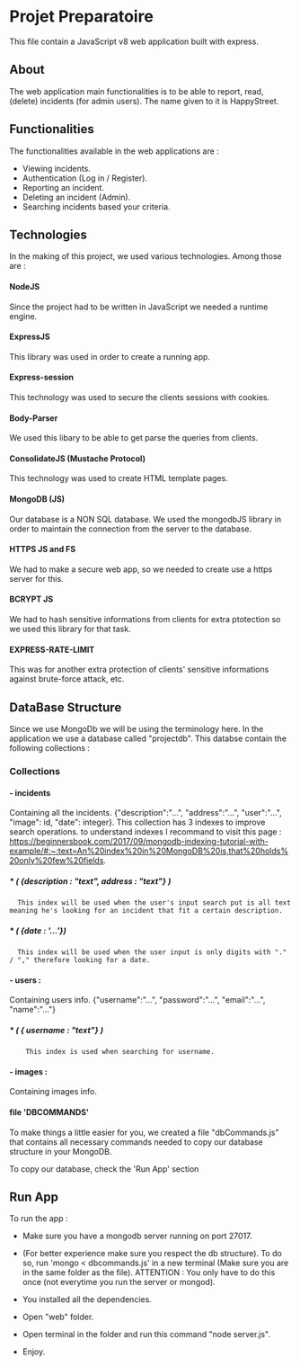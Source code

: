 # Projet Preparatoire
This file contain a JavaScript v8 web application built with express.

## About
The web application main functionalities is to be able to report, read, (delete) incidents (for admin users). The name given to it is HappyStreet.

## Functionalities
The functionalities available in the web applications are :
  - Viewing incidents.
  - Authentication (Log in / Register).
  - Reporting an incident.
  - Deleting an incident (Admin).
  - Searching incidents based your criteria.
  
## Technologies 

In the making of this project, we used various technologies. Among those are :

#### NodeJS
Since the project had to be written in JavaScript we needed a runtime engine.

#### ExpressJS
This library was used in order to create a running app.

#### Express-session
This technology was used to secure the clients sessions with cookies.

#### Body-Parser
We used this libary to be able to get parse the queries from clients.

#### ConsolidateJS (Mustache Protocol)
This technology was used to create HTML template pages.

#### MongoDB (JS)
Our database is a NON SQL database. We used the mongodbJS library in order to maintain the connection from the server to the database.

#### HTTPS JS and FS
We had to make a secure web app, so we needed to create use a https server for this.

#### BCRYPT JS
We had to hash sensitive informations from clients for extra ptotection so we used this library for that task.

#### EXPRESS-RATE-LIMIT
This was for another extra protection of clients' sensitive informations against brute-force attack, etc. 

## DataBase Structure

Since we use MongoDb we will be using the terminology here.
In the application we use a database called "projectdb". 
This databse contain the following collections :

### Collections

#### - incidents 
  Containing all the incidents. 
  {"description":"...", "address":"...", "user":"...", "image": id, "date": integer}.
  This collection has 3 indexes to improve search operations.
  to understand indexes I recommand to visit this page :
  https://beginnersbook.com/2017/09/mongodb-indexing-tutorial-with-example/#:~:text=An%20index%20in%20MongoDB%20is,that%20holds%20only%20few%20fields.
  
  ##### * ( {description : "text", address : "text"} ) 
      This index will be used when the user's input search put is all text meaning he's looking for an incident that fit a certain description.
  
  ##### * ( {date : '...'})        
      This index will be used when the user input is only digits with "." / "," therefore looking for a date.
  
#### - users : 
  Containing users info. 
  {"username":"...", "password":"...", "email":"...", "name":"..."}
  ##### * ( { username : "text"} )
        This index is used when searching for username. 
  
#### - images :
  Containing images info.

#### file 'DBCOMMANDS'
To make things a little easier for you, we created a file "dbCommands.js" that contains all necessary commands needed to copy our database structure
in your MongoDB.

To copy our database, check the 'Run App' section

## Run App

To run the app :
  - Make sure you have a mongodb server running on port 27017.
  - (For better experience make sure you respect the db structure). To do so, run 'mongo < dbcommands.js' in  a new terminal (Make sure you are in 
      the same folder as the file).
    ATTENTION : You only have to do this once (not everytime you run the server or mongod).
    
  - You installed all the dependencies.
  - Open "web" folder.
  - Open terminal in the folder and run this command "node server.js".
  - Enjoy.
